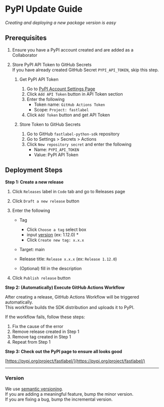 # PyPI Update Guide

_Creating and deploying a new package version is easy_

## Prerequisites

1. Ensure you have a PyPI account created and are added as a Collaborator

2. Store PyPI API Token to GitHub Secrets  
    If you have already created GitHub Secret `PYPI_API_TOKEN`, skip this step.

    1. Get PyPI API Token  
        1. Go to [PyPI Account Settings Page](https://pypi.org/manage/account/)
        2. Click `Add API Token` button in API Token section
        3. Enter the following
            - Token name: `GitHub Actions Token`
            - Scope: `Project: fastlabel`
        4. Click `Add Token` button and get API Token

    2. Store Token to GitHub Secrets
        1. Go to GitHub `fastlabel-python-sdk` repository
        2. Go to Settings > Secrets > Actions
        3. Click `New repository secret` and enter the following
            - Name: `PYPI_API_TOKEN`
            - Value: PyPI API Token

## Deployment Steps

**Step 1: Create a new release**

1. Click `Releases` label in `Code` tab and go to Releases page

2. Click `Draft a new release` button

3. Enter the following
    - Tag
        - Click `Choose a tag` select box
        - input [version](#version) (ex: 1.12.0) *
        - Click `Create new tag: x.x.x`

    - Target: main

    - Release title: `Release x.x.x` (ex: `Release 1.12.0`)

    - (Optional) fill in the description

4. Click `Publish release` button

**Step 2: (Automatically) Execute GitHub Actions Workflow**

After creating a release, GitHub Actions Workflow will be triggered automatically.  
This workflow builds the SDK distribution and uploads it to PyPI.

If the workflow fails, follow these steps:
1. Fix the cause of the error
2. Remove release created in Step 1
3. Remove tag created in Step 1
4. Repeat from Step 1

**Step 3: Check out the PyPI page to ensure all looks good**

[https://pypi.org/project/fastlabel/](https://pypi.org/project/fastlabel/)


---
### Version
We use [semantic versioning](https://packaging.python.org/guides/distributing-packages-using-setuptools/#semantic-versioning-preferred).  
If you are adding a meaningful feature, bump the minor version.  
If you are fixing a bug, bump the incremental version.
